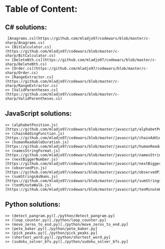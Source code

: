 # Table of Content: 

## C# solutions:
	 [Anagrams.cs](https://github.com/mladjo97/codewars/blob/master/c-sharp/Anagrams.cs)
	>> [BitCalculator.cs](https://github.com/mladjo97/codewars/blob/master/c-sharp/BitCalculator.cs)
	>> [DeleteNth.cs](https://github.com/mladjo97/codewars/blob/master/c-sharp/DeleteNth.cs)
	>> [Order.cs](https://github.com/mladjo97/codewars/blob/master/c-sharp/Order.cs)
	>> [RangeExtractor.cs](https://github.com/mladjo97/codewars/blob/master/c-sharp/RangeExtractor.cs)
	>> [ValidParentheses.cs](https://github.com/mladjo97/codewars/blob/master/c-sharp/ValidParentheses.cs)

## JavaScript solutions:
	>> (alphabetPosition.js)[https://github.com/mladjo97/codewars/blob/master/javascript/alphabetPosition.js]
	>> (chainAddingFunction.js)[https://github.com/mladjo97/codewars/blob/master/javascript/chainAddingFunction.js]
	>> (humanReadableDuration.js)[https://github.com/mladjo97/codewars/blob/master/javascript/humanReadableDuration.js]
	>> (namesStringFormat.js)[https://github.com/mladjo97/codewars/blob/master/javascript/namesStringFormat.js]
	>> (nextBiggerNumber.js)[https://github.com/mladjo97/codewars/blob/master/javascript/nextBiggerNumber.js]
	>> (observedPin.js)[https://github.com/mladjo97/codewars/blob/master/javascript/observedPin.js]
	>> (sumStringsAsNums.js)[https://github.com/mladjo97/codewars/blob/master/javascript/sumStringsAsNums.js]
	>> (tenMinuteWalk.js)[https://github.com/mladjo97/codewars/blob/master/javascript/tenMinuteWalk.js]

## Python solutions:
	>> (detect_pangram.py)[./python/detect_pangram.py]
	>> (loop_counter.py)[./python/loop_counter.py]
	>> (move_zeros_to_end.py)[./python/move_zeros_to_end.py]
	>> (pete_baker.py)[./python/pete_baker.py]
	>> (pick_peaks.py)[./python/pick_peaks.py]
	>> (shortest_word.py)[./python/shortest_word.py]
	>> (sudoku_solver_bfs.py)[./python/sudoku_solver_bfs.py]
